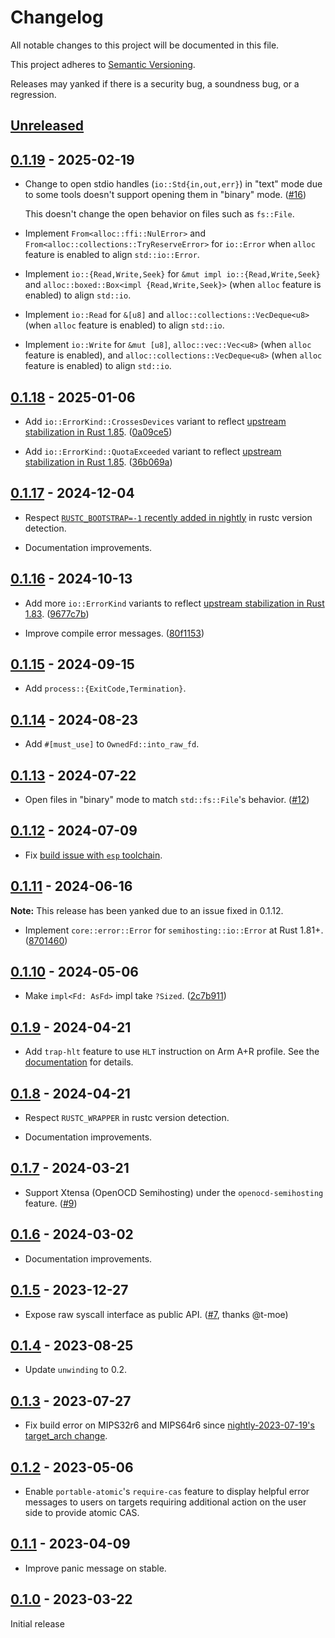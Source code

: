 # Changelog

All notable changes to this project will be documented in this file.

This project adheres to [Semantic Versioning](https://semver.org).

Releases may yanked if there is a security bug, a soundness bug, or a regression.

<!--
Note: In this file, do not use the hard wrap in the middle of a sentence for compatibility with GitHub comment style markdown rendering.
-->

## [Unreleased]

## [0.1.19] - 2025-02-19

- Change to open stdio handles (`io::Std{in,out,err}`) in "text" mode due to some tools doesn't support opening them in "binary" mode. ([#16](https://github.com/taiki-e/semihosting/issues/16))

  This doesn't change the open behavior on files such as `fs::File`.

- Implement `From<alloc::ffi::NulError>` and `From<alloc::collections::TryReserveError>` for `io::Error` when `alloc` feature is enabled to align `std::io::Error`.

- Implement `io::{Read,Write,Seek}` for `&mut impl io::{Read,Write,Seek}` and `alloc::boxed::Box<impl {Read,Write,Seek}>` (when `alloc` feature is enabled) to align `std::io`.

- Implement `io::Read` for `&[u8]` and `alloc::collections::VecDeque<u8>` (when `alloc` feature is enabled) to align `std::io`.

- Implement `io::Write` for `&mut [u8]`, `alloc::vec::Vec<u8>` (when `alloc` feature is enabled), and `alloc::collections::VecDeque<u8>` (when `alloc` feature is enabled) to align `std::io`.

## [0.1.18] - 2025-01-06

- Add `io::ErrorKind::CrossesDevices` variant to reflect [upstream stabilization in Rust 1.85](https://github.com/rust-lang/rust/pull/130209). ([0a09ce5](https://github.com/taiki-e/semihosting/commit/0a09ce540784739f972e76fe719a573a744b98eb))

- Add `io::ErrorKind::QuotaExceeded` variant to reflect [upstream stabilization in Rust 1.85](https://github.com/rust-lang/rust/pull/130254). ([36b069a](https://github.com/taiki-e/semihosting/commit/36b069ab0e56b25bb64b5d7390ece5ce41534c94))

## [0.1.17] - 2024-12-04

- Respect [`RUSTC_BOOTSTRAP=-1` recently added in nightly](https://github.com/rust-lang/rust/pull/132993) in rustc version detection.

- Documentation improvements.

## [0.1.16] - 2024-10-13

- Add more `io::ErrorKind` variants to reflect [upstream stabilization in Rust 1.83](https://github.com/rust-lang/rust/pull/128316). ([9677c7b](https://github.com/taiki-e/semihosting/commit/9677c7be05fee821113e9d36b34e8815532e6f5c))

- Improve compile error messages. ([80f1153](https://github.com/taiki-e/semihosting/commit/80f115310a28e44c2d48b3cc714fc1048aa67386))

## [0.1.15] - 2024-09-15

- Add `process::{ExitCode,Termination}`.

## [0.1.14] - 2024-08-23

- Add `#[must_use]` to `OwnedFd::into_raw_fd`.

## [0.1.13] - 2024-07-22

- Open files in "binary" mode to match `std::fs::File`'s behavior. ([#12](https://github.com/taiki-e/semihosting/issues/12))

## [0.1.12] - 2024-07-09

- Fix [build issue with `esp` toolchain](https://github.com/taiki-e/semihosting/issues/11).

## [0.1.11] - 2024-06-16

**Note:** This release has been yanked due to an issue fixed in 0.1.12.

- Implement `core::error::Error` for `semihosting::io::Error` at Rust 1.81+. ([8701460](https://github.com/taiki-e/semihosting/commit/8701460101e5c9838bb09062435590f834837861))

## [0.1.10] - 2024-05-06

- Make `impl<Fd: AsFd>` impl take `?Sized`. ([2c7b911](https://github.com/taiki-e/semihosting/commit/2c7b9112a42b14f27def67f3b6fd35258c6f2f2b))

## [0.1.9] - 2024-04-21

- Add `trap-hlt` feature to use `HLT` instruction on Arm A+R profile. See the [documentation](https://github.com/taiki-e/semihosting#optional-features-trap-hlt) for details.

## [0.1.8] - 2024-04-21

- Respect `RUSTC_WRAPPER` in rustc version detection.

- Documentation improvements.

## [0.1.7] - 2024-03-21

- Support Xtensa (OpenOCD Semihosting) under the `openocd-semihosting` feature. ([#9](https://github.com/taiki-e/semihosting/pull/9))

## [0.1.6] - 2024-03-02

- Documentation improvements.

## [0.1.5] - 2023-12-27

- Expose raw syscall interface as public API. ([#7](https://github.com/taiki-e/semihosting/pull/7), thanks @t-moe)

## [0.1.4] - 2023-08-25

- Update `unwinding` to 0.2.

## [0.1.3] - 2023-07-27

- Fix build error on MIPS32r6 and MIPS64r6 since [nightly-2023-07-19's target_arch change](https://github.com/rust-lang/rust/pull/112374).

## [0.1.2] - 2023-05-06

- Enable `portable-atomic`'s `require-cas` feature to display helpful error messages to users on targets requiring additional action on the user side to provide atomic CAS.

## [0.1.1] - 2023-04-09

- Improve panic message on stable.

## [0.1.0] - 2023-03-22

Initial release

[Unreleased]: https://github.com/taiki-e/semihosting/compare/v0.1.19...HEAD
[0.1.19]: https://github.com/taiki-e/semihosting/compare/v0.1.18...v0.1.19
[0.1.18]: https://github.com/taiki-e/semihosting/compare/v0.1.17...v0.1.18
[0.1.17]: https://github.com/taiki-e/semihosting/compare/v0.1.16...v0.1.17
[0.1.16]: https://github.com/taiki-e/semihosting/compare/v0.1.15...v0.1.16
[0.1.15]: https://github.com/taiki-e/semihosting/compare/v0.1.14...v0.1.15
[0.1.14]: https://github.com/taiki-e/semihosting/compare/v0.1.13...v0.1.14
[0.1.13]: https://github.com/taiki-e/semihosting/compare/v0.1.12...v0.1.13
[0.1.12]: https://github.com/taiki-e/semihosting/compare/v0.1.11...v0.1.12
[0.1.11]: https://github.com/taiki-e/semihosting/compare/v0.1.10...v0.1.11
[0.1.10]: https://github.com/taiki-e/semihosting/compare/v0.1.9...v0.1.10
[0.1.9]: https://github.com/taiki-e/semihosting/compare/v0.1.8...v0.1.9
[0.1.8]: https://github.com/taiki-e/semihosting/compare/v0.1.7...v0.1.8
[0.1.7]: https://github.com/taiki-e/semihosting/compare/v0.1.6...v0.1.7
[0.1.6]: https://github.com/taiki-e/semihosting/compare/v0.1.5...v0.1.6
[0.1.5]: https://github.com/taiki-e/semihosting/compare/v0.1.4...v0.1.5
[0.1.4]: https://github.com/taiki-e/semihosting/compare/v0.1.3...v0.1.4
[0.1.3]: https://github.com/taiki-e/semihosting/compare/v0.1.2...v0.1.3
[0.1.2]: https://github.com/taiki-e/semihosting/compare/v0.1.1...v0.1.2
[0.1.1]: https://github.com/taiki-e/semihosting/compare/v0.1.0...v0.1.1
[0.1.0]: https://github.com/taiki-e/semihosting/releases/tag/v0.1.0
